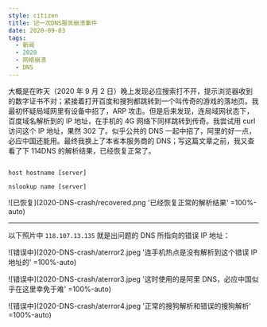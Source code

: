 ```yaml
---
style: citizen
title: 记一次DNS服务崩溃事件
date: 2020-09-03
tags:
  - 新闻
  - 2020
  - 网络崩溃
  - DNS
---
```


大概是在昨天（2020 年 9 月 2 日）晚上发现必应搜索打不开，提示浏览器收到的数字证书不对；紧接着打开百度和搜狗都跳转到一个叫传奇的游戏的落地页。我最初怀疑局域网里有设备中招了，ARP 攻击。但是后来发现，连局域网状态下，百度域名解析到的 IP 地址，在手机的 4G 网络下同样跳转到传奇。我尝试用 curl 访问这个 IP 地址，果然 302 了。似乎公共的 DNS 一起中招了，阿里的好一点，必应中国还能用。最终我换上了本省本服务商的 DNS；写这篇文章之前，我又查看了下 114DNS 的解析结果，已经恢复正常了。

```shell

host hostname [server]

nslookup name [server]

```

![已恢复](2020-DNS-crash/recovered.png '已经恢复正常的解析结果' =100%-auto)

---

以下照片中 `118.107.13.135` 就是出问题的 DNS 所指向的错误 IP 地址：

![错误中](2020-DNS-crash/aterror2.jpeg '连手机热点是没有解析到这个错误 IP 地址的' =100%-auto)

![错误中](2020-DNS-crash/aterror3.jpeg '这时使用的是阿里 DNS，必应中国似乎在这里幸免于难' =100%-auto)

![错误中](2020-DNS-crash/aterror4.jpeg '正常的搜狗解析和错误的搜狗解析' =100%-auto)
